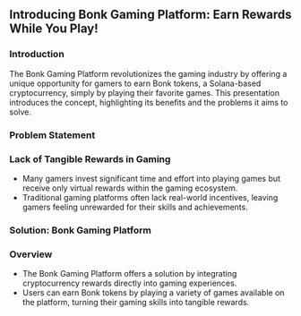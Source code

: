 ## **Introducing Bonk Gaming Platform: Earn Rewards While You Play!**

### **Introduction**

The Bonk Gaming Platform revolutionizes the gaming industry by offering a unique opportunity for gamers to earn Bonk tokens, a Solana-based cryptocurrency, simply by playing their favorite games. This presentation introduces the concept, highlighting its benefits and the problems it aims to solve.

### **Problem Statement**

### **Lack of Tangible Rewards in Gaming**

- Many gamers invest significant time and effort into playing games but receive only virtual rewards within the gaming ecosystem.
- Traditional gaming platforms often lack real-world incentives, leaving gamers feeling unrewarded for their skills and achievements.

### **Solution: Bonk Gaming Platform**

### **Overview**

- The Bonk Gaming Platform offers a solution by integrating cryptocurrency rewards directly into gaming experiences.
- Users can earn Bonk tokens by playing a variety of games available on the platform, turning their gaming skills into tangible rewards.